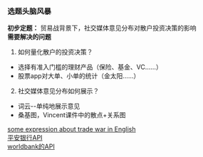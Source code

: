 ### 选题头脑风暴
**初步定题：**
贸易战背景下，社交媒体意见分布对散户投资决策的影响  
**需要解决的问题**
1. 如何量化散户的投资决策？  
- 选择有准入门槛的理财产品（保险、基金、VC……）  
- 股票app对大单、小单的统计（金太阳……）  
2. 社交媒体意见分布如何展示？  
- 词云--单纯地展示意见  
- 桑基图，Vincent课件中的散点+关系图  

[some expression about trade war in English](https://zhuanlan.zhihu.com/p/65986655)  
[平安银行API](https://open.orangebank.com.cn:567/devportal/pages/open/docCenter/api.html)  
[worldbank的API](https://datahelpdesk.worldbank.org/knowledgebase/topics/125589)
